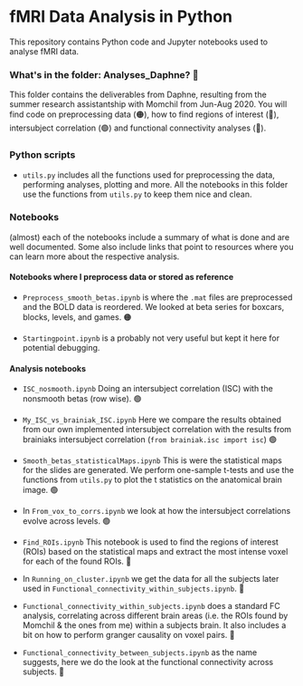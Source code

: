 # fMRI Data Analysis in Python

This repository contains Python code and Jupyter notebooks used to analyse fMRI data. 

### What's in the folder: Analyses_Daphne? 🤔

This folder contains the deliverables from Daphne, resulting from the summer research assistantship with Momchil from Jun-Aug 2020. 
You will find code on preprocessing data (🟠), how to find regions of interest (🔴), intersubject correlation (🟢) and functional connectivity analyses (🔵).

### Python scripts

- `utils.py` includes all the functions used for preprocessing the data, performing analyses, plotting and more. 
All the notebooks in this folder use the functions from `utils.py` to keep them nice and clean.

### Notebooks

(almost) each of the notebooks include a summary of what is done and are well documented. 
Some also include links that point to resources where you can learn more about the respective analysis.

#### Notebooks where I preprocess data or stored as reference

- `Preprocess_smooth_betas.ipynb` is where the `.mat` files are preprocessed and the BOLD data is reordered. 
We looked at beta series for boxcars, blocks, levels, and games. 🟠

- `Startingpoint.ipynb` is a probably not very useful but kept it here for potential debugging. 

#### Analysis notebooks

- `ISC_nosmooth.ipynb` Doing an intersubject correlation (ISC) with the nonsmooth betas (row wise). 🟢

- `My_ISC_vs_brainiak_ISC.ipynb` Here we compare the results obtained from our own implemented intersubject correlation with 
the results from brainiaks intersubject correlation (`from brainiak.isc import isc`) 🟢

- `Smooth_betas_statisticalMaps.ipynb` This is were the statistical maps for the slides are generated. We perform one-sample 
t-tests and use the functions from `utils.py` to plot the t statistics on the anatomical brain image. 🟢

- In `From_vox_to_corrs.ipynb` we look at how the intersubject correlations evolve across levels. 🟢

- `Find_ROIs.ipynb` This notebook is used to find the regions of interest (ROIs) based on the statistical maps and extract 
the most intense voxel for each of the found ROIs. 🔴
 
- In `Running_on_cluster.ipynb` we get the data for all the subjects later used in `Functional_connectivity_within_subjects.ipynb`. 🔵

- `Functional_connectivity_within_subjects.ipynb` does a standard FC analysis, correlating across different brain areas 
(i.e. the ROIs found by Momchil & the ones from me) within a subjects brain. It also includes a bit on how to perform granger causality on voxel pairs. 🔵

- `Functional_connectivity_between_subjects.ipynb` as the name suggests, here we do the look at the functional connectivity
across subjects. 🔵

